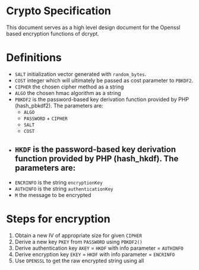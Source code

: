 # Crypto Specification

This document serves as a high level design document for the Openssl based encryption functions of dcrypt.

# Definitions
- `SALT` initialization vector generated with `random_bytes`.
- `COST` integer which will ultimately be passed as cost parameter to `PBKDF2`.
- `CIPHER` the chosen cipher method as a string
- `ALGO` the chosen hmac algorithm as a string
- `PBKDF2` is the password-based key derivation function provided by PHP (hash_pbkdf2). The parameters are:
    - `ALGO`
    - `PASSWORD` + `CIPHER`
    - `SALT`
    - `COST`
- `HKDF` is the password-based key derivation function provided by PHP (hash_hkdf). The parameters are:
    - 
- `ENCRINFO` is the string `encryptionKey`
- `AUTHINFO` is the string `authenticationKey`
- `M` the message to be encrypted

# Steps for encryption
1. Obtain a new IV of appropriate size for given `CIPHER`
1. Derive a new key `PKEY` from `PASSWORD` using `PBKDF2()`
1. Derive authentication key `AKEY` = `HKDF` with info parameter = `AUTHINFO`
1. Derive encryption key `EKEY` = `HKDF` with info parameter = `ENCRINFO`
1. Use `OPENSSL` to get the raw encrypted string using all 